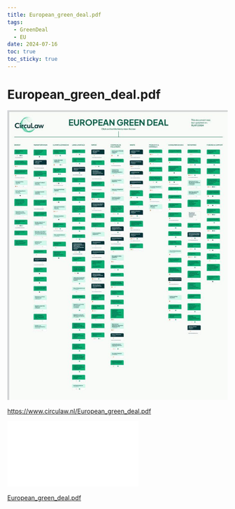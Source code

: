 ```yaml
---
title: European_green_deal.pdf
tags:
  - GreenDeal
  - EU
date: 2024-07-16
toc: true
toc_sticky: true
---
```


# European_green_deal.pdf

![](../_asset/2024-07-16-European_green_deal.pdf_image_1.jpg)

https://www.circulaw.nl/European_green_deal.pdf

![](../_asset/2024-07-16-European_green_deal.pdf_pdf_1.pdf)

[European_green_deal.pdf](https://www.circulaw.nl/European_green_deal.pdf)